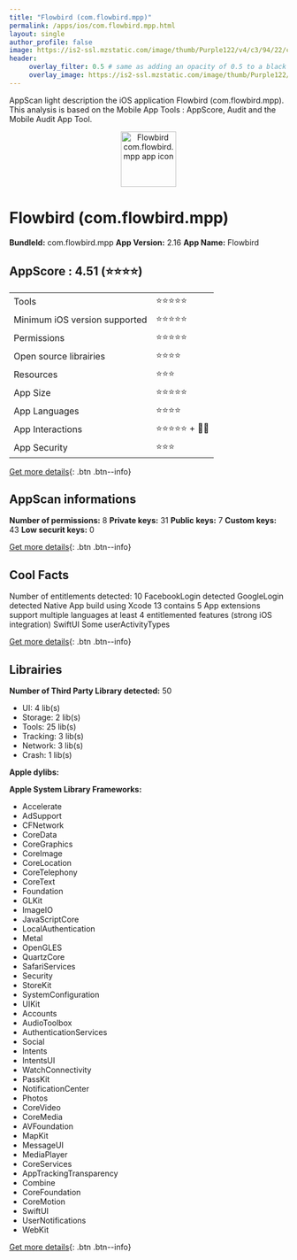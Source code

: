 ```yaml
---
title: "Flowbird (com.flowbird.mpp)"
permalink: /apps/ios/com.flowbird.mpp.html
layout: single
author_profile: false
image: https://is2-ssl.mzstatic.com/image/thumb/Purple122/v4/c3/94/22/c3942246-d68d-f91b-7644-d61c04374e66/FB_AppIcon-1x_U007emarketing-0-5-0-85-220.png/512x512bb.jpg
header: 
     overlay_filter: 0.5 # same as adding an opacity of 0.5 to a black background
     overlay_image: https://is2-ssl.mzstatic.com/image/thumb/Purple122/v4/c3/94/22/c3942246-d68d-f91b-7644-d61c04374e66/FB_AppIcon-1x_U007emarketing-0-5-0-85-220.png/512x512bb.jpg
---
```

AppScan light description the iOS application Flowbird (com.flowbird.mpp). This analysis is based on the Mobile App Tools : AppScore, Audit and the Mobile Audit App Tool.

  
  
<div style="text-align: center;"><img src="https://is2-ssl.mzstatic.com/image/thumb/Purple122/v4/c3/94/22/c3942246-d68d-f91b-7644-d61c04374e66/FB_AppIcon-1x_U007emarketing-0-5-0-85-220.png/512x512bb.jpg" width="100" height="100" alt="Flowbird com.flowbird.mpp app icon"></div>  
  
# Flowbird (com.flowbird.mpp)

**BundleId:** com.flowbird.mpp
**App Version:** 2.16
**App Name:** Flowbird


## AppScore : 4.51 (⭐️⭐️⭐️⭐️) 

<table>
<tr><td> Tools </td><td> ⭐️⭐️⭐️⭐️⭐️ </td></tr>
<tr><td> Minimum iOS version supported </td><td> ⭐️⭐️⭐️⭐️⭐️ </td></tr>
<tr><td> Permissions </td><td> ⭐️⭐️⭐️⭐️⭐️ </td></tr>
<tr><td> Open source librairies </td><td> ⭐️⭐️⭐️⭐️ </td></tr>
<tr><td> Resources </td><td> ⭐️⭐️⭐️ </td></tr>
<tr><td> App Size </td><td> ⭐️⭐️⭐️⭐️⭐️ </td></tr>
<tr><td> App Languages </td><td> ⭐️⭐️⭐️⭐️ </td></tr>
<tr><td> App Interactions </td><td> ⭐️⭐️⭐️⭐️⭐️ + 🌟🌟 </td></tr>
<tr><td> App Security </td><td> ⭐️⭐️⭐️ </td></tr>
</table>

[Get more details](/pricing.html){: .btn .btn--info}  
  
## AppScan informations 

**Number of permissions:** 8
**Private keys:** 31
**Public keys:** 7
**Custom keys:** 43
**Low securit keys:** 0
  
[Get more details](/pricing.html){: .btn .btn--info}

## Cool Facts

Number of entitlements detected: 10
FacebookLogin detected
GoogleLogin detected
Native App
build using Xcode 13
contains 5 App extensions
support multiple languages
at least 4 entitlemented features (strong iOS integration)
SwiftUI
Some userActivityTypes
  
[Get more details](/pricing.html){: .btn .btn--info}

## Librairies 
**Number of Third Party Library detected:** 50
- UI: 4 lib(s)
- Storage: 2 lib(s)
- Tools: 25 lib(s)
- Tracking: 3 lib(s)
- Network: 3 lib(s)
- Crash: 1 lib(s)

**Apple dylibs:**


**Apple System Library Frameworks:**
- Accelerate
- AdSupport
- CFNetwork
- CoreData
- CoreGraphics
- CoreImage
- CoreLocation
- CoreTelephony
- CoreText
- Foundation
- GLKit
- ImageIO
- JavaScriptCore
- LocalAuthentication
- Metal
- OpenGLES
- QuartzCore
- SafariServices
- Security
- StoreKit
- SystemConfiguration
- UIKit
- Accounts
- AudioToolbox
- AuthenticationServices
- Social
- Intents
- IntentsUI
- WatchConnectivity
- PassKit
- NotificationCenter
- Photos
- CoreVideo
- CoreMedia
- AVFoundation
- MapKit
- MessageUI
- MediaPlayer
- CoreServices
- AppTrackingTransparency
- Combine
- CoreFoundation
- CoreMotion
- SwiftUI
- UserNotifications
- WebKit


  
[Get more details](/pricing.html){: .btn .btn--info}

